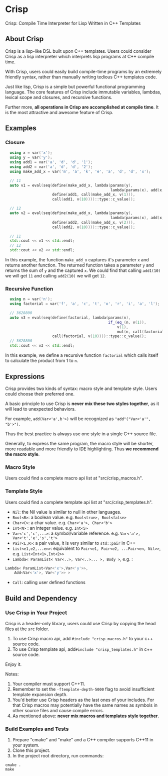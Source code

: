 # Crisp
Crisp: Compile Time Interpreter for Lisp Written in C++ Templates

## About Crisp
Crisp is a lisp-like DSL built upon C++ templates.
Users could consider Crisp as a lisp interpreter which interprets lisp programs at C++ compile time.

With Crisp, users could easily build compile-time programs by an extremely friendly syntax,
rather than manually writing tedious C++ templates code. 

Just like lisp, Crisp is a simple but powerful functional programming language. The core features of Crisp
include immutable variables, lambdas, lexical scope and closures, and recursive functions.

Further more, **all operations in Crisp are accomplished at compile time**. It is the most attractive and awesome feature of Crisp.
## Examples
### Closure
```cpp
  using x = var('x');
  using y = var('y');
  using add1 = var('a', 'd', 'd', '1');
  using add2 = var('a', 'd', 'd', '2');
  using make_add_x = var('m', 'a', 'k', 'e', 'a', 'd', 'd', 'x');

  // 11
  auto v1 = eval(seq(define(make_add_x, lambda(params(y),
                                               lambda(params(x), add(x, y)))),
                     define(add1, call(make_add_x, v(1))),
                     call(add1, v(10))))::type::c_value();

  // 12
  auto v2 = eval(seq(define(make_add_x, lambda(params(y),
                                               lambda(params(x), add(x, y)))),
                     define(add2, call(make_add_x, v(2))),
                     call(add2, v(10))))::type::c_value();

  // 11
  std::cout << v1 << std::endl;
  // 12
  std::cout << v2 << std::endl;
```

In this example, the function `make_add_x` captures it's parameter `x` and returns another function.
The returned function takes a parameter `y` and returns the sum of `y` and the captured `x`.
We could find that calling `add1(10)` we will get `11` and calling `add2(10)` we will get `12`. 
 
### Recursive Function
```cpp
  using n = var('n');
  using factorial = var('f', 'a', 'c', 't', 'o', 'r', 'i', 'a', 'l');

  // 3628800
  auto v3 = eval(seq(define(factorial, lambda(params(n),
                                              if_(eq_(n, v(1)),
                                                  v(1),
                                                  mul(n, call(factorial, sub(n, v(1))))))),
                     call(factorial, v(10))))::type::c_value();
  // 3628800
  std::cout << v3 << std::endl;
```

In this example, we define a recursive function `factorial` which calls itself to calculate the product from 1 to `n`.

## Expressions
Crisp provides two kinds of syntax: macro style and template style. Users could choose their preferred one.

A basic principle to use Crisp is **never mix these two styles together**, as it will lead to unexpected behaviors.

For example, `add(Var<'a',b'>)` will be recognized as `"add"("Var<'a'", "b'>")`.   

Thus the best practice is always use one style in a single C++ source file. 

Generally, to express the same program, the macro style will be shorter, more readable 
and more friendly to IDE highlighting. Thus **we recommend the macro style**. 

### Macro Style
Users could find a complete macro api list at "src/crisp_macros.h".
  
### Template Style
Users could find a complete template api list at "src/crisp_templates.h".

- `Nil`: the Nil value is similar to null in other languages.
- `Bool<B>`: a boolean value. e.g. `Bool<true>, Bool<false>`
- `Char<C>`: a char value. e.g. `Char<'a'>, Char<'b'>`
- `Int<N>` : an integer value. e.g. `Int<5>`
- `Var<'c','c',...>`: a symbol/variable reference. e.g. `Var<'a'>, Var<'t','e','s','t'>`
- `Pair<L,R>`: a pair value, it is very similar to `std::pair` in C++
- `List<e1,e2,...en>`: equivalent to  `Pair<e1, Pair<e2, ...Pair<en, Nil>>`, e.g. `List<Int<1>,Int<2>>`
- `Lambda< ParamList< Var<..>, Var<..>... >, Body >`, e.g. :
```cpp
Lambda< ParamList<Var<'x'>,Var<'y'>>,
    Add<Var<'x'>, Var<'y'>> >
```
- `Call`: calling user defined functions 

## Build and Dependency

### Use Crisp in Your Project
Crisp is a header-only library, users could use Crisp by copying the head files at the `src` folder.

1. To use Crisp macro api, add `#include "crisp_macros.h"` to your c++ source code.
2. To use Crisp template api, add`#include "crisp_templates.h"` in c++ source code.

Enjoy it.

Notes:

1. Your compiler must support C++11.
2. Remember to set the `-ftemplate-depth-5000` flag to avoid insufficient template expansion depth.
3. You'd better use Crisp headers as the last ones of your includes. For that Crisp macros may potentially have the same names as symbols in other source files and cause compile errors.
4. As mentioned above: **never mix macros and templates style together**.   

### Build Examples and Tests
1. Prepare "cmake" and "make" and a C++ compiler supports C++11 in your system.
2. Clone this project.
2. In the project root directory, run commands:
```
cmake .
make
```
